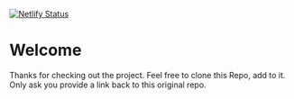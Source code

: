 [![Netlify Status](https://api.netlify.com/api/v1/badges/210e7c64-12ff-4ecf-862d-cd7df8f320cb/deploy-status)](https://app.netlify.com/sites/ipo-calendar/deploys)

# Welcome
Thanks for checking out the project. Feel free to clone this Repo, add to it. Only ask you provide a link back to this original repo.
